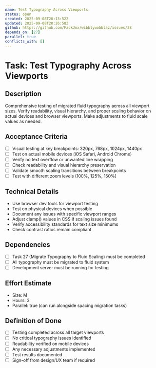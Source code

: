 ```yaml
---
name: Test Typography Across Viewports
status: open
created: 2025-09-08T20:13:52Z
updated: 2025-09-08T20:26:58Z
github: https://github.com/FackJox/wibblywobblaz/issues/28
depends_on: [27]
parallel: true
conflicts_with: []
---
```


# Task: Test Typography Across Viewports

## Description
Comprehensive testing of migrated fluid typography across all viewport sizes. Verify readability, visual hierarchy, and proper scaling behavior on actual devices and browser viewports. Make adjustments to fluid scale values as needed.

## Acceptance Criteria
- [ ] Visual testing at key breakpoints: 320px, 768px, 1024px, 1440px
- [ ] Test on actual mobile devices (iOS Safari, Android Chrome)
- [ ] Verify no text overflow or unwanted line wrapping
- [ ] Check readability and visual hierarchy preservation
- [ ] Validate smooth scaling transitions between breakpoints
- [ ] Test with different zoom levels (100%, 125%, 150%)

## Technical Details
- Use browser dev tools for viewport testing
- Test on physical devices when possible
- Document any issues with specific viewport ranges
- Adjust clamp() values in CSS if scaling issues found
- Verify accessibility standards for text size minimums
- Check contrast ratios remain compliant

## Dependencies
- [ ] Task 27 (Migrate Typography to Fluid Scaling) must be completed
- [ ] All typography must be migrated to fluid system
- [ ] Development server must be running for testing

## Effort Estimate
- Size: M
- Hours: 3
- Parallel: true (can run alongside spacing migration tasks)

## Definition of Done
- [ ] Testing completed across all target viewports
- [ ] No critical typography issues identified
- [ ] Readability verified on mobile devices
- [ ] Any necessary adjustments implemented
- [ ] Test results documented
- [ ] Sign-off from design/UX team if required
